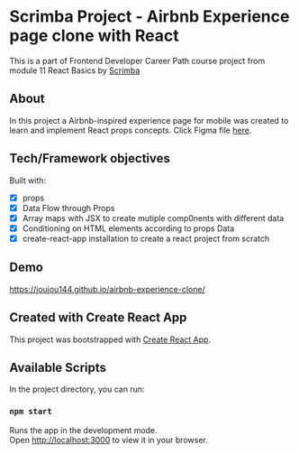 # Scrimba Project - Airbnb Experience page clone with React

This is a part of Frontend Developer Career Path course project from module 11 React Basics by [Scrimba](https://scrimba.com/learn/frontend)

## About

In this project a Airbnb-inspired experience page for mobile was created to learn and implement React props concepts. Click Figma file [here](https://www.figma.com/file/4YjrygFEXOcDp9AAnVFv7o/Airbnb-Experiences?node-id=0%3A1).

## Tech/Framework objectives

Built with:

- [x] props
- [x] Data Flow through Props
- [x] Array maps with JSX to create mutiple comp0nents with different data
- [x] Conditioning on HTML elements according to props Data
- [x] create-react-app installation to create a react project from scratch

## Demo

https://joujou144.github.io/airbnb-experience-clone/

## Created with Create React App

This project was bootstrapped with [Create React App](https://github.com/facebook/create-react-app).

## Available Scripts

In the project directory, you can run:

### `npm start`

Runs the app in the development mode.\
Open [http://localhost:3000](http://localhost:3000) to view it in your browser.


